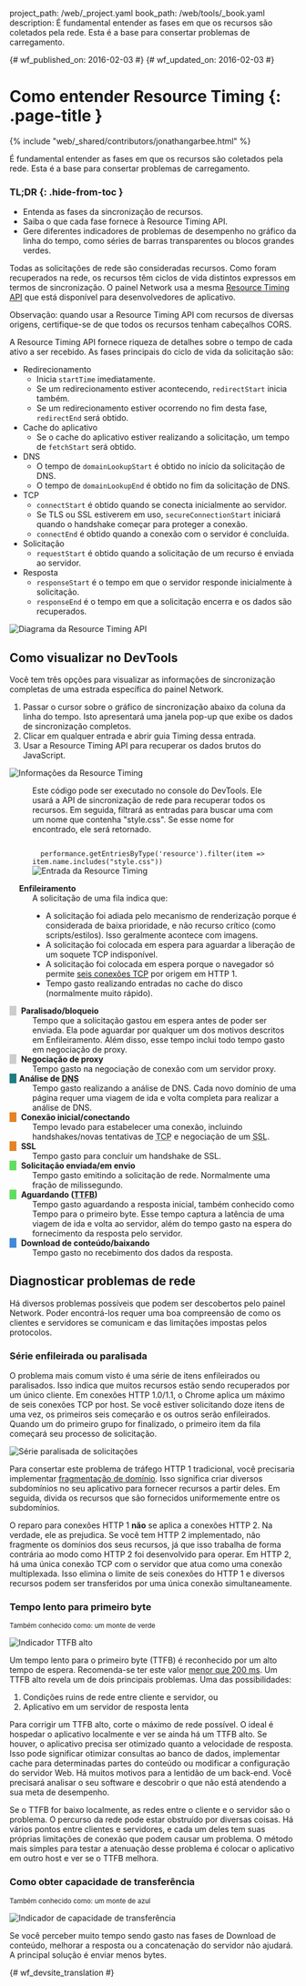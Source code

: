 project_path: /web/_project.yaml
book_path: /web/tools/_book.yaml
description: É fundamental entender as fases em que os recursos são coletados pela rede. Esta é a base para consertar problemas de carregamento.

{# wf_published_on: 2016-02-03 #}
{# wf_updated_on: 2016-02-03 #}

# Como entender Resource Timing {: .page-title }

{% include "web/_shared/contributors/jonathangarbee.html" %}

É fundamental entender as fases em que os recursos são coletados pela rede. Esta é a base para consertar problemas de carregamento.


### TL;DR {: .hide-from-toc }
- Entenda as fases da sincronização de recursos.
- Saiba o que cada fase fornece à Resource Timing API.
- Gere diferentes indicadores de problemas de desempenho no gráfico da linha do tempo, como séries de barras transparentes ou blocos grandes verdes.


Todas as solicitações de rede são consideradas recursos.
Como foram recuperados na rede, os recursos têm ciclos de vida distintos expressos em termos de sincronização.
O painel Network usa a mesma [Resource Timing API](http://www.w3.org/TR/resource-timing) que está disponível para desenvolvedores de aplicativo.

Observação: quando usar a Resource Timing API com recursos de diversas origens, certifique-se
de que todos os recursos tenham cabeçalhos CORS.

A Resource Timing API fornece riqueza de detalhes sobre o tempo de cada ativo a ser recebido.
As fases principais do ciclo de vida da solicitação são:

* Redirecionamento
  * Inicia `startTime` imediatamente.
  * Se um redirecionamento estiver acontecendo, `redirectStart` inicia também.
  * Se um redirecionamento estiver ocorrendo no fim desta fase, `redirectEnd` será obtido.
* Cache do aplicativo
  * Se o cache do aplicativo estiver realizando a solicitação, um tempo de `fetchStart` será obtido.
* DNS
  * O tempo de `domainLookupStart` é obtido no início da solicitação de DNS.
  * O tempo de `domainLookupEnd` é obtido no fim da solicitação de DNS.
* TCP
  * `connectStart` é obtido quando se conecta inicialmente ao servidor.
  * Se TLS ou SSL estiverem em uso, `secureConnectionStart` iniciará quando o handshake começar para proteger a conexão.
  * `connectEnd` é obtido quando a conexão com o servidor é concluída.
* Solicitação
  * `requestStart` é obtido quando a solicitação de um recurso é enviada ao servidor.
* Resposta
  * `responseStart` é o tempo em que o servidor responde inicialmente à solicitação.
  * `responseEnd` é o tempo em que a solicitação encerra e os dados são recuperados.

![Diagrama da Resource Timing API](imgs/resource-timing-api.png)

## Como visualizar no DevTools

Você tem três opções para visualizar as informações de sincronização completas de uma estrada específica do painel Network.

1. Passar o cursor sobre o gráfico de sincronização abaixo da coluna da linha do tempo. Isto apresentará uma janela pop-up que exibe os dados de sincronização completos.
2. Clicar em qualquer entrada e abrir guia Timing dessa entrada.
3. Usar a Resource Timing API para recuperar os dados brutos do JavaScript.

![Informações da Resource Timing](imgs/resource-timing-data.png)

<figure>
<figcaption>
<p>
  Este código pode ser executado no console do DevTools.
  Ele usará a API de sincronização de rede para recuperar todos os recursos.
  Em seguida, filtrará as entradas para buscar uma com um nome que contenha "style.css".
  Se esse nome for encontrado, ele será retornado.
</p>
<code>
  performance.getEntriesByType('resource').filter(item => item.name.includes("style.css"))
</code>
</figcaption>
<img src="imgs/resource-timing-entry.png" alt="Entrada da Resource Timing">
</figure>

<style>
dt:before {
  content: "\00a0\00a0\00a0";
}
dt strong {
  margin-left: 5px;
}
dt.stalled:before, dt.proxy-negotiation:before {
  background-color: #cdcdcd;
}
dt.dns-lookup:before {
  background-color: #1f7c83;
}
dt.initial-connection:before, dt.ssl:before {
  background-color: #e58226;
}
dt.request-sent:before, dt.ttfb:before {
  background-color: #5fdd5f;
}
dt.content-download:before {
  background-color: #4189d7;
}
</style>

<dl>

  <dt class="queued"><strong>Enfileiramento</strong></dt>
  <dd>
    A solicitação de uma fila indica que:
      <ul>
        <li>
        A solicitação foi adiada pelo mecanismo de renderização porque é considerada de baixa prioridade, e não recurso crítico (como scripts/estilos).
        Isso geralmente acontece com imagens.
        </li>
        <li>
        A solicitação foi colocada em espera para aguardar a liberação de um soquete TCP indisponível.
        </li>
        <li>
        A solicitação foi colocada em espera porque o navegador só permite <a href="https://crbug.com/12066">seis conexões TCP</a> por origem em HTTP 1.
        </li>
        <li>
        Tempo gasto realizando entradas no cache do disco (normalmente muito rápido).
        </li>
      </ul>
  </dd>

  <dt class="stalled"><strong> Paralisado/bloqueio</strong></dt>
  <dd>
    Tempo que a solicitação gastou em espera antes de poder ser enviada.
    Ela pode aguardar por qualquer um dos motivos descritos em Enfileiramento.
    Além disso, esse tempo inclui todo tempo gasto em negociação de proxy.
  </dd>

  <dt class="proxy-negotiation"><strong> Negociação de proxy</strong></dt>
  <dd>Tempo gasto na negociação de conexão com um servidor proxy.</dd>

  <dt class="dns-lookup"><strong>Análise de <abbr title="Domain Name System">DNS</abbr></strong></dt>
  <dd>
    Tempo gasto realizando a análise de DNS.
    Cada novo domínio de uma página requer uma viagem de ida e volta completa para realizar a análise de DNS.
  </dd>

  <dt class="initial-connection"><strong> Conexão inicial/conectando</strong></dt>
  <dd>Tempo levado para estabelecer uma conexão, incluindo handshakes/novas tentativas de <abbr title="Transmission Control Protocol">TCP</abbr> e negociação de um <abbr title="Secure Sockets Layer">SSL</abbr>.</dd>

  <dt class="ssl"><strong> SSL</strong></dt>
  <dd>Tempo gasto para concluir um handshake de SSL.</dd>

  <dt class="request-sent"><strong> Solicitação enviada/em envio</strong></dt>
  <dd>
    Tempo gasto emitindo a solicitação de rede.
    Normalmente uma fração de milissegundo.
  </dd>

  <dt class="ttfb"><strong> Aguardando (<abbr title="Time To First Byte">TTFB</abbr>)</strong></dt>
  <dd>
    Tempo gasto aguardando a resposta inicial, também conhecido como Tempo para o primeiro byte.
    Esse tempo captura a latência de uma viagem de ida e volta ao servidor, além do tempo gasto na espera do fornecimento da resposta pelo servidor.
  </dd>

  <dt class="content-download"><strong> Download de conteúdo/baixando</strong></dt>
  <dd>Tempo gasto no recebimento dos dados da resposta.</dd>
</dl>


## Diagnosticar problemas de rede

Há diversos problemas possíveis que podem ser descobertos pelo painel Network.
Poder encontrá-los requer uma boa compreensão de como os clientes e servidores se comunicam e das limitações impostas pelos protocolos.

### Série enfileirada ou paralisada

O problema mais comum visto é uma série de itens enfileirados ou paralisados.
Isso indica que muitos recursos estão sendo recuperados por um único cliente.
Em conexões HTTP 1.0/1.1, o Chrome aplica um máximo de seis conexões TCP por host.
Se você estiver solicitando doze itens de uma vez, os primeiros seis começarão e os outros serão enfileirados.
Quando um do primeiro grupo for finalizado, o primeiro item da fila começará seu processo de solicitação.

![Série paralisada de solicitações](imgs/stalled-request-series.png)

Para consertar este problema de tráfego HTTP 1 tradicional, você precisaria implementar [fragmentação de domínio](https://www.maxcdn.com/one/visual-glossary/domain-sharding-2/).
Isso significa criar diversos subdomínios no seu aplicativo para fornecer recursos a partir deles.
Em seguida, divida os recursos que são fornecidos uniformemente entre os subdomínios.

O reparo para conexões HTTP 1 **não** se aplica a conexões HTTP 2.
Na verdade, ele as prejudica. Se você tem HTTP 2 implementado, não fragmente os domínios dos seus recursos, já que isso trabalha de forma contrária ao modo como HTTP 2 foi desenvolvido para operar.
Em HTTP 2, há uma única conexão TCP com o servidor que atua como uma conexão multiplexada.
Isso elimina o limite de seis conexões do HTTP 1 e diversos recursos podem ser transferidos por uma única conexão simultaneamente.

### Tempo lento para primeiro byte

<small>Também conhecido como: um monte de verde</small>

![Indicador TTFB alto](imgs/indicator-of-high-ttfb.png)

Um tempo lento para o primeiro byte (TTFB) é reconhecido por um alto tempo de espera.
Recomenda-se ter este valor [menor que 200 ms](/speed/docs/insights/Server).
Um TTFB alto revela um de dois principais problemas. Uma das possibilidades:

1. Condições ruins de rede entre cliente e servidor, ou
2. Aplicativo em um servidor de resposta lenta

Para corrigir um TTFB alto, corte o máximo de rede possível.
O ideal é hospedar o aplicativo localmente e ver se ainda há um TTFB alto.
Se houver, o aplicativo precisa ser otimizado quanto a velocidade de resposta.
Isso pode significar otimizar consultas ao banco de dados, implementar cache para determinadas partes do conteúdo ou modificar a configuração do servidor Web.
Há muitos motivos para a lentidão de um back-end.
Você precisará analisar o seu software e descobrir o que não está atendendo a sua meta de desempenho.

Se o TTFB for baixo localmente, as redes entre o cliente e o servidor são o problema.
O percurso da rede pode estar obstruído por diversas coisas.
Há vários pontos entre clientes e servidores, e cada um deles tem suas próprias limitações de conexão que podem causar um problema.
O método mais simples para testar a atenuação desse problema é colocar o aplicativo em outro host e ver se o TTFB melhora.

### Como obter capacidade de transferência

<small>Também conhecido como: um monte de azul</small>

![Indicador de capacidade de transferência](imgs/indicator-of-large-content.png)

Se você perceber muito tempo sendo gasto nas fases de Download de conteúdo, melhorar a resposta ou a concatenação do servidor não ajudará.
A principal solução é enviar menos bytes.


{# wf_devsite_translation #}
